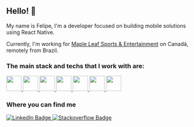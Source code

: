 ## Hello! 👋

<!--
**fansilva1991/fansilva1991** is a ✨ _special_ ✨ repository because its `README.md` (this file) appears on your GitHub profile.

Here are some ideas to get you started:

- 🔭 I’m currently working on ...
- 🌱 I’m currently learning ...
- 👯 I’m looking to collaborate on ...
- 🤔 I’m looking for help with ...
- 💬 Ask me about ...
- 📫 How to reach me: ...
- 😄 Pronouns: ...
- ⚡ Fun fact: ...
-->

My name is Felipe, I'm a developer focused on building mobile solutions using React Native.

Currently, I'm working for [Maple Leaf Sports & Entertainment](https://www.mlse.com/) on Canadá, remotely from Brazil.

### The main stack and techs that I work with are:

<p float="left">
  <a href="https://reactjs.org/">
    <img src="https://devstickers.com/assets/img/pro/z392.png" width="40">
  </a>
  <a href="https://redux.js.org/">
    <img src="https://devstickers.com/assets/img/pro/og1w.png" width="40">
  </a>
  <a href="https://graphql.org/">
    <img src="https://devstickers.com/assets/img/pro/btip.png" width="40">
  </a>
  <a href="https://www.android.com/">
    <img src="https://devstickers.com/assets/img/pro/zl8i.png" width="40">
  </a>
  <a href="https://en.wikipedia.org/wiki/JavaScript">
    <img src="https://devstickers.com/assets/img/pro/i4eg.png" width="40">
  </a>
  <a href="https://www.typescriptlang.org/">
    <img src="https://devstickers.com/assets/img/pro/tzgi.png" width="40">
  </a>
  
  <a href="https://code.visualstudio.com/">
    <img src="https://devstickers.com/assets/img/pro/saxu.png" width="40">
  </a>
</p>

### Where you can find me

<p float="left">
  <a href="https://www.linkedin.com/in/fansilva1991/">
      <img src="https://img.shields.io/badge/-@fansilva1991-0077B5?style=flat-      square&amp;labelColor=0077B5&amp;logo=LinkedIn&amp;link=https://www.linkedin.com/in/fansilva1991/" alt="LinkedIn Badge">
  </a>
  <a href="https://pt.stackoverflow.com/users/266173/felipe-augusto-nunes-da-silva">
      <img src="https://img.shields.io/badge/stackoverflow-fansilva1991-red" alt="Stackoverflow Badge">
  </a>
</p>
